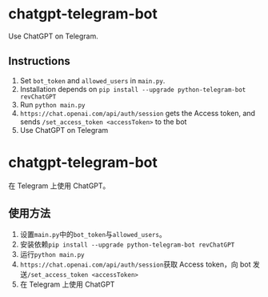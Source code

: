 # chatgpt-telegram-bot
Use ChatGPT on Telegram.

## Instructions
1. Set `bot_token` and `allowed_users` in `main.py`.
2. Installation depends on `pip install --upgrade python-telegram-bot revChatGPT`
3. Run `python main.py`
4. `https://chat.openai.com/api/auth/session` gets the Access token, and sends `/set_access_token <accessToken>` to the bot
5. Use ChatGPT on Telegram

# chatgpt-telegram-bot
在 Telegram 上使用 ChatGPT。

## 使用方法
1. 设置`main.py`中的`bot_token`与`allowed_users`。
2. 安装依赖`pip install --upgrade python-telegram-bot revChatGPT`
3. 运行`python main.py`
4. `https://chat.openai.com/api/auth/session`获取 Access token，向 bot 发送`/set_access_token <accessToken>`
5. 在 Telegram 上使用 ChatGPT